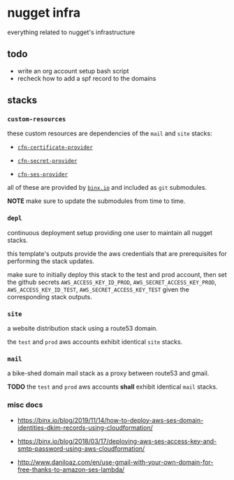 # nugget infra

everything related to nugget's infrastructure

## todo

* write an org account setup bash script
* recheck how to add a spf record to the domains

## stacks

### `custom-resources`

these custom resources are dependencies of the `mail` and `site` stacks:

* [`cfn-certificate-provider`](https://github.com/binxio/cfn-certificate-provider)

* [`cfn-secret-provider`](https://github.com/binxio/cfn-secret-provider)

* [`cfn-ses-provider`](https://github.com/binxio/cfn-ses-provider)

all of these are provided by [`binx.io`](https://github.com/binxio) and included as `git` submodules.

**NOTE** make sure to update the submodules from time to time.

### `depl`

continuous deployment setup providing one user to maintain all nugget
stacks.

this template's outputs provide the aws credentials that are
prerequisites for performing the stack updates.

make sure to initially deploy this stack to the test and prod account, then set
the github secrets `AWS_ACCESS_KEY_ID_PROD`, `AWS_SECRET_ACCESS_KEY_PROD`,
`AWS_ACCESS_KEY_ID_TEST`, `AWS_SECRET_ACCESS_KEY_TEST` given the corresponding
stack outputs.

### `site`

a website distribution stack using a route53 domain.

the `test` and `prod` aws accounts exhibit identical `site` stacks.

### `mail`

a bike-shed domain mail stack as a proxy between route53 and gmail.

**TODO** the `test` and `prod` aws accounts **shall** exhibit identical `mail` stacks.

### misc docs

* https://binx.io/blog/2019/11/14/how-to-deploy-aws-ses-domain-identities-dkim-records-using-cloudformation/

* https://binx.io/blog/2018/03/17/deploying-aws-ses-access-key-and-smtp-password-using-aws-cloudformation/

* http://www.daniloaz.com/en/use-gmail-with-your-own-domain-for-free-thanks-to-amazon-ses-lambda/
